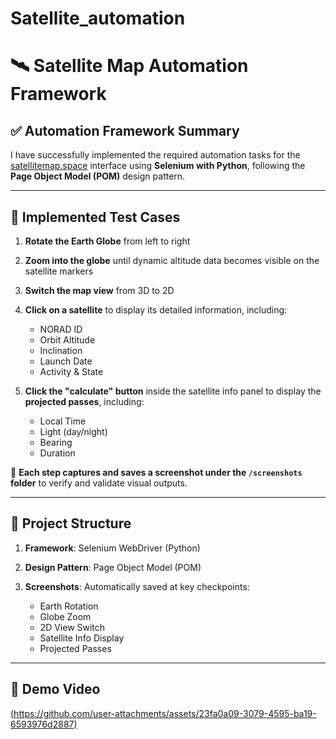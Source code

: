# Satellite_automation

# 🛰️ Satellite Map Automation Framework

## ✅ Automation Framework Summary

I have successfully implemented the required automation tasks for the [satellitemap.space](https://satellitemap.space) interface using **Selenium with Python**, following the **Page Object Model (POM)** design pattern.

---

## 🚀 Implemented Test Cases

1. **Rotate the Earth Globe** from left to right
2. **Zoom into the globe** until dynamic altitude data becomes visible on the satellite markers
3. **Switch the map view** from 3D to 2D
4. **Click on a satellite** to display its detailed information, including:

   * NORAD ID
   * Orbit Altitude
   * Inclination
   * Launch Date
   * Activity & State
5. **Click the "calculate" button** inside the satellite info panel to display the **projected passes**, including:

   * Local Time
   * Light (day/night)
   * Bearing
   * Duration

📸 **Each step captures and saves a screenshot under the `/screenshots` folder** to verify and validate visual outputs.

---

## 📁 Project Structure

1. **Framework**: Selenium WebDriver (Python)
2. **Design Pattern**: Page Object Model (POM)
3. **Screenshots**: Automatically saved at key checkpoints:

   * Earth Rotation
   * Globe Zoom
   * 2D View Switch
   * Satellite Info Display
   * Projected Passes

---

## 🎥 Demo Video

[(https://github.com/user-attachments/assets/23fa0a09-3079-4595-ba19-6593976d2887)
](https://github.com/user-attachments/assets/23fa0a09-3079-4595-ba19-6593976d2887)
